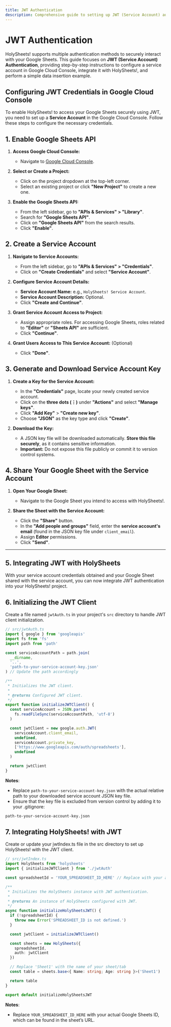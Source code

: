 ```yaml
---
title: JWT Authentication
description: Comprehensive guide to setting up JWT (Service Account) authentication with HolySheets!.
---
```


# JWT Authentication

HolySheets! supports multiple authentication methods to securely interact with your Google Sheets. This guide focuses on **JWT (Service Account) Authentication**, providing step-by-step instructions to configure a service account in Google Cloud Console, integrate it with HolySheets!, and perform a simple data insertion example.

## Configuring JWT Credentials in Google Cloud Console

To enable HolySheets! to access your Google Sheets securely using JWT, you need to set up a **Service Account** in the Google Cloud Console. Follow these steps to configure the necessary credentials.

## 1. Enable Google Sheets API

1. **Access Google Cloud Console:**

   - Navigate to [Google Cloud Console](https://console.cloud.google.com/).

2. **Select or Create a Project:**

   - Click on the project dropdown at the top-left corner.
   - Select an existing project or click **"New Project"** to create a new one.

3. **Enable the Google Sheets API:**

   - From the left sidebar, go to **"APIs & Services" > "Library"**.
   - Search for **"Google Sheets API"**.
   - Click on **"Google Sheets API"** from the search results.
   - Click **"Enable"**.

## 2. Create a Service Account

1. **Navigate to Service Accounts:**

   - From the left sidebar, go to **"APIs & Services" > "Credentials"**.
   - Click on **"Create Credentials"** and select **"Service Account"**.

2. **Configure Service Account Details:**

   - **Service Account Name:** e.g., `HolySheets! Service Account`.
   - **Service Account Description:** Optional.
   - Click **"Create and Continue"**.

3. **Grant Service Account Access to Project:**

   - Assign appropriate roles. For accessing Google Sheets, roles related to **"Editor"** or **"Sheets API"** are sufficient.
   - Click **"Continue"**.

4. **Grant Users Access to This Service Account:** (Optional)
   - Click **"Done"**.

## 3. Generate and Download Service Account Key

1. **Create a Key for the Service Account:**

   - In the **"Credentials"** page, locate your newly created service account.
   - Click on the **three dots (⋮)** under **"Actions"** and select **"Manage keys"**.
   - Click **"Add Key"** > **"Create new key"**.
   - Choose **"JSON"** as the key type and click **"Create"**.

2. **Download the Key:**

   - A JSON key file will be downloaded automatically. **Store this file securely**, as it contains sensitive information.
   - **Important:** Do not expose this file publicly or commit it to version control systems.

## 4. Share Your Google Sheet with the Service Account

1. **Open Your Google Sheet:**

   - Navigate to the Google Sheet you intend to access with HolySheets!.

2. **Share the Sheet with the Service Account:**

   - Click the **"Share"** button.
   - In the **"Add people and groups"** field, enter the **service account's email** (found in the JSON key file under `client_email`).
   - Assign **Editor** permissions.
   - Click **"Send"**.

---

## 5. Integrating JWT with HolySheets

With your service account credentials obtained and your Google Sheet shared with the service account, you can now integrate JWT authentication into your HolySheets! project.

## 6. Initializing the JWT Client

Create a file named `jwtAuth.ts` in your project's `src` directory to handle JWT client initialization.

```typescript
// src/jwtAuth.ts
import { google } from 'googleapis'
import fs from 'fs'
import path from 'path'

const serviceAccountPath = path.join(
  __dirname,
  '..',
  'path-to-your-service-account-key.json'
) // Update the path accordingly

/**
 * Initializes the JWT client.
 *
 * @returns Configured JWT client.
 */
export function initializeJWTClient() {
  const serviceAccount = JSON.parse(
    fs.readFileSync(serviceAccountPath, 'utf-8')
  )

  const jwtClient = new google.auth.JWT(
    serviceAccount.client_email,
    undefined,
    serviceAccount.private_key,
    ['https://www.googleapis.com/auth/spreadsheets'],
    undefined
  )

  return jwtClient
}
```

**Notes**:

- Replace `path-to-your-service-account-key.json` with the actual relative path to your downloaded service account JSON key file.
- Ensure that the key file is excluded from version control by adding it to your .gitignore:

```bash
path-to-your-service-account-key.json
```

## 7. Integrating HolySheets! with JWT

Create or update your jwtIndex.ts file in the src directory to set up HolySheets! with the JWT client.

```typescript
// src/jwtIndex.ts
import HolySheets from 'holysheets'
import { initializeJWTClient } from './jwtAuth'

const spreadsheetId = 'YOUR_SPREADSHEET_ID_HERE' // Replace with your actual Spreadsheet ID

/**
 * Initializes the HolySheets instance with JWT authentication.
 *
 * @returns An instance of HolySheets configured with JWT.
 */
async function initializeHolySheetsJWT() {
  if (!spreadsheetId) {
    throw new Error('SPREADSHEET_ID is not defined.')
  }

  const jwtClient = initializeJWTClient()

  const sheets = new HolySheets({
    spreadsheetId,
    auth: jwtClient
  })

  // Replace 'Sheet1' with the name of your sheet/tab
  const table = sheets.base<{ Name: string; Age: string }>('Sheet1')

  return table
}

export default initializeHolySheetsJWT
```

**Notes**:

- Replace `YOUR_SPREADSHEET_ID_HERE` with your actual Google Sheets ID, which can be found in the sheet’s URL.
